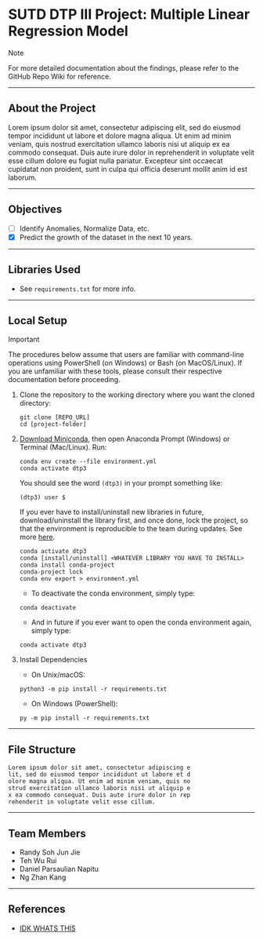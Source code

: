 # SUTD DTP III Project: Multiple Linear Regression Model
> [!NOTE]
> For more detailed documentation about the findings, please refer
> to the GitHub Repo Wiki for reference.

---
## About the Project
Lorem ipsum dolor sit amet, consectetur adipiscing elit, sed do eiusmod tempor incididunt ut labore et dolore magna aliqua. Ut enim ad minim veniam, quis nostrud exercitation ullamco laboris nisi ut aliquip ex ea commodo consequat. Duis aute irure dolor in reprehenderit in voluptate velit esse cillum dolore eu fugiat nulla pariatur. Excepteur sint occaecat cupidatat non proident, sunt in culpa qui officia deserunt mollit anim id est laborum.

---
## Objectives
- [ ] Identify Anomalies, Normalize Data, etc.
- [X] Predict the growth of the dataset in the next 10 years.

---
## Libraries Used
- See `requirements.txt` for more info.

---
## Local Setup
> [!IMPORTANT]
> The procedures below assume that users are familiar with command-line operations using PowerShell (on Windows) or Bash (on MacOS/Linux). If you are unfamiliar with these tools, please consult their respective documentation before proceeding.
1. Clone the repository to the working directory where you want the cloned directory:
     ```commandline 
     git clone [REPO_URL]
     cd [project-folder]
     ```
2. [Download Miniconda](https://www.anaconda.com/docs/getting-started/miniconda/install), then open Anaconda Prompt (Windows) or Terminal (Mac/Linux). Run:
     ```commandline
     conda env create --file environment.yml
     conda activate dtp3
     ```
   You should see the word `(dtp3)` in your prompt something like:
     ```commandline
     (dtp3) user $
     ```
   If you ever have to install/uninstall new libraries in future, download/uninstall the library first, and once done, lock the project, so that the environment is reproducible to the team during updates. See more [here](https://www.anaconda.com/docs/tools/working-with-conda/environments#locking-an-environment).
   ```commandline
   conda activate dtp3
   conda [install/uninstall] <WHATEVER LIBRARY YOU HAVE TO INSTALL>
   conda install conda-project
   conda-project lock
   conda env export > environment.yml
   ```
   - To deactivate the conda environment, simply type:
   ```commandline
   conda deactivate
   ```
   - And in future if you ever want to open the conda environment again, simply type:
   ```commandline
   conda activate dtp3
   ```

3. Install Dependencies
   - On Unix/macOS:
   ```commandline
   python3 -m pip install -r requirements.txt
   ```
   - On Windows (PowerShell):
   ```commandline
   py -m pip install -r requirements.txt
   ```

---
## File Structure
```plaintext
Lorem ipsum dolor sit amet, consectetur adipiscing e
lit, sed do eiusmod tempor incididunt ut labore et d
olore magna aliqua. Ut enim ad minim veniam, quis no
strud exercitation ullamco laboris nisi ut aliquip e
x ea commodo consequat. Duis aute irure dolor in rep
rehenderit in voluptate velit esse cillum.
```

---
## Team Members
- Randy Soh Jun Jie
- Teh Wu Rui
- Daniel Parsaulian Napitu
- Ng Zhan Kang

---
## References
- [IDK WHATS THIS](www.google.com)